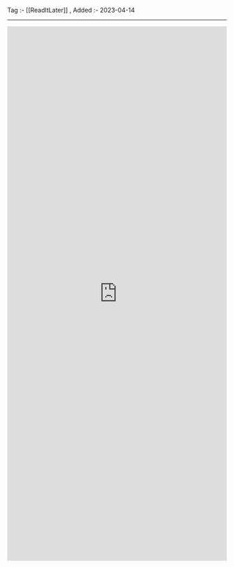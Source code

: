 Tag :- [[ReadItLater]] , 
Added :- 2023-04-14

-----
<iframe src="https://www.linkedin.com/embed/feed/update/urn:li:share:7008392891232346112" height="1226" width="504" frameborder="0" allowfullscreen="" title="Embedded post"></iframe>